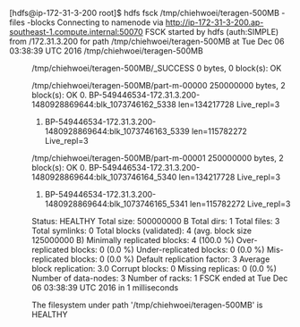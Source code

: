 [hdfs@ip-172-31-3-200 root]$ hdfs fsck /tmp/chiehwoei/teragen-500MB -files -blocks
Connecting to namenode via http://ip-172-31-3-200.ap-southeast-1.compute.internal:50070
FSCK started by hdfs (auth:SIMPLE) from /172.31.3.200 for path /tmp/chiehwoei/teragen-500MB at Tue Dec 06 03:38:39 UTC 2016
/tmp/chiehwoei/teragen-500MB <dir>
/tmp/chiehwoei/teragen-500MB/_SUCCESS 0 bytes, 0 block(s):  OK

/tmp/chiehwoei/teragen-500MB/part-m-00000 250000000 bytes, 2 block(s):  OK
0. BP-549446534-172.31.3.200-1480928869644:blk_1073746162_5338 len=134217728 Live_repl=3
1. BP-549446534-172.31.3.200-1480928869644:blk_1073746163_5339 len=115782272 Live_repl=3

/tmp/chiehwoei/teragen-500MB/part-m-00001 250000000 bytes, 2 block(s):  OK
0. BP-549446534-172.31.3.200-1480928869644:blk_1073746164_5340 len=134217728 Live_repl=3
1. BP-549446534-172.31.3.200-1480928869644:blk_1073746165_5341 len=115782272 Live_repl=3

Status: HEALTHY
 Total size:	500000000 B
 Total dirs:	1
 Total files:	3
 Total symlinks:		0
 Total blocks (validated):	4 (avg. block size 125000000 B)
 Minimally replicated blocks:	4 (100.0 %)
 Over-replicated blocks:	0 (0.0 %)
 Under-replicated blocks:	0 (0.0 %)
 Mis-replicated blocks:		0 (0.0 %)
 Default replication factor:	3
 Average block replication:	3.0
 Corrupt blocks:		0
 Missing replicas:		0 (0.0 %)
 Number of data-nodes:		3
 Number of racks:		1
FSCK ended at Tue Dec 06 03:38:39 UTC 2016 in 1 milliseconds


The filesystem under path '/tmp/chiehwoei/teragen-500MB' is HEALTHY
